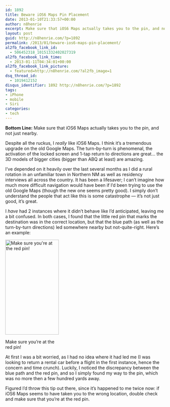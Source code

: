 ```yaml
---
id: 1892
title: Beware iOS6 Maps Pin Placement
date: 2013-01-10T21:33:57+00:00
author: n8henrie
excerpt: Make sure that iOS6 Maps actually takes you to the pin, and not just nearby.
layout: post
guid: http://n8henrie.com/?p=1892
permalink: /2013/01/beware-ios6-maps-pin-placement/
al2fb_facebook_link_id:
  - 506452318_10151332402027319
al2fb_facebook_link_time:
  - 2013-01-11T04:34:01+00:00
al2fb_facebook_link_picture:
  - featured=http://n8henrie.com/?al2fb_image=1
dsq_thread_id:
  - 1019412152
disqus_identifier: 1892 http://n8henrie.com/?p=1892
tags:
- iPhone
- mobile
- Siri
categories:
- tech
---
```

**Bottom Line:** Make sure that iOS6 Maps actually takes you to the pin, and not just nearby.
  
<!--more-->

Despite all the ruckus, I _really_ like iOS6 Maps. I think it’s a tremendous upgrade on the old Google Maps. The turn-by-turn is phenomenal, the activation of the locked screen and 1-tap return to directions are great… the 3D models of bigger cities (bigger than ABQ at least) are amazing.

I’ve depended on it heavily over the last several months as I did a rural rotation in an unfamiliar town in Northern NM as well as residency interviews all across the country. It has been a lifesaver; I can’t imagine how much more difficult navigation would have been if I’d been trying to use the old Google Maps (though the new one seems pretty good). I simply don’t understand the people that act like this is some catastrophe — it’s not just good, it’s great.

I _have_ had 2 instances where it didn’t behave like I’d anticipated, leaving me a bit confused. In both cases, I found that the little red pin that marks the destination was in the correct location, but that the blue path (as well as the turn-by-turn directions) led somewhere nearby but not-quite-right. Here’s an example:

<div id="attachment_1857" style="width: 179px" class="wp-caption aligncenter">
  <a href="{{ site.url }}/uploads/2012/12/IMG_0487.png"><img src="{{ site.url }}/uploads/2012/12/IMG_0487-169x300.png" alt="Make sure you're at the red pin!" width="169" height="300" class="size-medium wp-image-1857" srcset="{{ site.url }}/uploads/2012/12/IMG_0487-169x300.png 169w, http://n8henrie.com/uploads/2012/12/IMG_0487-576x1024.png 576w, http://n8henrie.com/uploads/2012/12/IMG_0487.png 640w" sizes="(max-width: 169px) 100vw, 169px" /></a>
  
  <p class="wp-caption-text">
    Make sure you’re at the red pin!
  </p>
</div>

At first I was a bit worried, as I had no idea where it had led me (I was looking to return a rental car before a flight in the first instance, hence the concern and time crunch). Luckily, I noticed the discrepancy between the blue path and the red pin, and so I simply found my way to the pin, which was no more then a few hundred yards away.

Figured I’d throw this tip out there, since it’s happened to me twice now: if iOS6 Maps seems to have taken you to the wrong location, double check and make sure that you’re at the red pin.